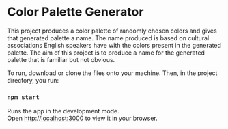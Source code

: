 # Color Palette Generator

This project produces a color palette of randomly chosen colors and gives that generated palette a name. The name produced is based on cultural associations English speakers have with the colors present in the generated palette. The aim of this project is to produce a name for the generated palette that is familiar but not obvious.

To run, download or clone the files onto your machine.
Then, in the project directory, you  run:

### `npm start`

Runs the app in the development mode.\
Open [http://localhost:3000](http://localhost:3000) to view it in your browser.
